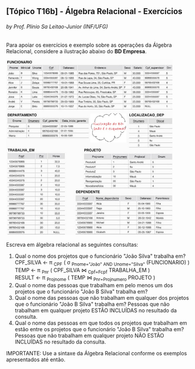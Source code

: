 ## [Tópico T16b] - Álgebra Relacional - Exercícios
###### *by Prof. Plinio Sa Leitao-Junior (INF/UFG)*

Para apoiar os exercícios e exemplo sobre as operações da Álgebra Relacional, considere a ilustração abaixo do **BD Empresa**.

<img src="../media/fig-mr-2.jpg" width="450">

Escreva em álgebra relacional as seguintes consultas:

1. Qual o nome dos projetos que o funcionário "João Silva" trabalha em?<br>
CPF_SILVA ← π <sub>CPF</sub> ( σ <sub>Pnome="João" AND Unome="Silva"</sub> (FUNCIONARIO) )<br>
TEMP ← π <sub>Pnr</sub> ( CPF_SILVA &#8904; <sub>Cpf=Fcpf</sub> TRABALHA_EM )<br>
RESULT ← π <sub>Projnome</sub> ( TEMP &#8904; <sub>Pnr=Projnumero</sub> PROJETO )
1. Qual o nome das pessoas que trabalham em pelo menos um dos projetos que o funcionário "João B Silva" trabalha em?<br>
1. Qual o nome das pessoas que não trabalham em qualquer dos projetos que o funcionário "João B Silva" trabalha em? Pessoas que não trabalham em qualquer projeto ESTÃO INCLUÍDAS no resultado da consulta.<br>
1. Qual o nome das pessoas em que todos os projetos que trabalham em estão entre os projetos que o funcionário "João B Silva" trabalha em? Pessoas que não trabalham em qualquer projeto NÃO ESTÃO INCLUÍDAS no resultado da consulta.<br>

IMPORTANTE: Use a sintaxe da Álgebra Relacional conforme os exemplos apresentados até então.
